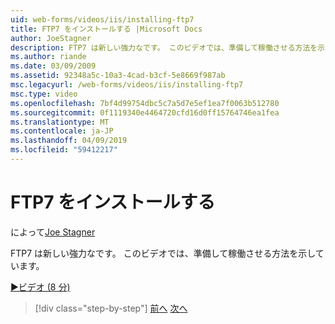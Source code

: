 ```yaml
---
uid: web-forms/videos/iis/installing-ftp7
title: FTP7 をインストールする |Microsoft Docs
author: JoeStagner
description: FTP7 は新しい強力なです。 このビデオでは、準備して稼働させる方法を示しています。
ms.author: riande
ms.date: 03/09/2009
ms.assetid: 92348a5c-10a3-4cad-b3cf-5e8669f987ab
msc.legacyurl: /web-forms/videos/iis/installing-ftp7
msc.type: video
ms.openlocfilehash: 7bf4d99754dbc5c7a5d7e5ef1ea7f0063b512780
ms.sourcegitcommit: 0f1119340e4464720cfd16d0ff15764746ea1fea
ms.translationtype: MT
ms.contentlocale: ja-JP
ms.lasthandoff: 04/09/2019
ms.locfileid: "59412217"
---
```

# <a name="installing-ftp7"></a>FTP7 をインストールする

によって[Joe Stagner](https://github.com/JoeStagner)

FTP7 は新しい強力なです。 このビデオでは、準備して稼働させる方法を示しています。

[&#9654;ビデオ (8 分)](https://channel9.msdn.com/Blogs/ASP-NET-Site-Videos/installing-ftp7)

> [!div class="step-by-step"]
> [前へ](creating-a-site-with-iis7-manager.md)
> [次へ](bit-rate-throttling.md)
